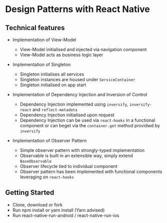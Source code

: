 # Design Patterns with React Native

## Technical features

- Implementation of View-Model

  - View-Model initialised and injected via navigation component
  - View-Model acts as business logic layer

- Implementation of Singleton

  - Singleton initialises all services
  - Singleton instances are housed under `ServiceContainer`
  - Singleton initialised on app start

- Implementation of Dependency Injection and Inversion of Control

  - Dependency Injection implemented using `inversify`, `inversify-react` and `reflect-metadata`
  - Dependency Injection initialised upon request
  - Dependency Injection can be used via `react-hooks` in a functional component or can beget via the `container.get` method providwd by `inversify`

- Implementation of Observer Pattern
  - Simple observer pattern with strongly-typed implementation
  - Observable is built in an extensible way, simply extend `BaseObservable`
  - Observer lifecycle tied to individual component
  - Observer pattern has been implemented with functional components leveraging on `react-hooks`

## Getting Started

- Clone, download or fork
- Run npm install or yarn install (Yarn advised)
- Run react-native-run-android / react-native-run-ios
